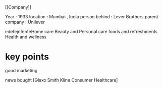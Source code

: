 [[Company]]

Year : 1933
location : Mumbai , India
person behind : Lever Brothers
parent company : Unilever

edefejnfenfeHome care
Beauty and Personal care
foods and refreshments
Health and wellness

# key points 
good marketing 

news
bought [Glaxo Smith Kline Consumer Healthcare]

